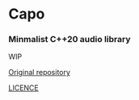 # Capo

### Minmalist C++20 audio library

WIP

[Original repository](https://github.com/capo-devs/capo)

[LICENCE](LICENSE)
